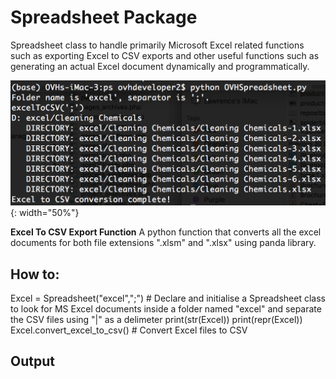 **Spreadsheet Package**
===
Spreadsheet class to handle primarily Microsoft Excel related functions such as exporting Excel to CSV exports and other useful functions such as generating an actual Excel document dynamically and programmatically. 

![OVH Spreadsheet|250](screen-shot-ovhspreadsheet.png){: width="50%"}

**Excel To CSV Export Function**
A python function that converts all the excel documents for both file extensions ".xlsm" and ".xlsx" using panda library.

How to:
--
Excel = Spreadsheet("excel",";") # Declare and initialise a Spreadsheet class to look for MS Excel documents inside a folder named "excel" and separate the CSV files using "|" as a delimeter
print(str(Excel))
print(repr(Excel))
Excel.convert_excel_to_csv() # Convert Excel files to CSV

Output
--

